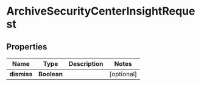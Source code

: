 

# ArchiveSecurityCenterInsightRequest


## Properties

| Name | Type | Description | Notes |
|------------ | ------------- | ------------- | -------------|
|**dismiss** | **Boolean** |  |  [optional] |



